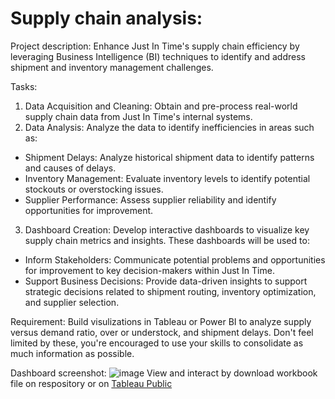 # Supply chain analysis:
Project description:
Enhance Just In Time's supply chain efficiency by leveraging Business Intelligence (BI) techniques to identify and address shipment and inventory management challenges.

Tasks:
1) Data Acquisition and Cleaning: Obtain and pre-process real-world supply chain data from Just In Time's internal systems.
2) Data Analysis: Analyze the data to identify inefficiencies in areas such as:
- Shipment Delays: Analyze historical shipment data to identify patterns and causes of delays.
- Inventory Management: Evaluate inventory levels to identify potential stockouts or overstocking issues.
- Supplier Performance: Assess supplier reliability and identify opportunities for improvement.
3) Dashboard Creation: Develop interactive dashboards to visualize key supply chain metrics and insights. These dashboards will be used to:
- Inform Stakeholders: Communicate potential problems and opportunities for improvement to key decision-makers within Just In Time.
- Support Business Decisions: Provide data-driven insights to support strategic decisions related to shipment routing, inventory optimization, and supplier selection.

Requirement: 
Build visulizations in Tableau or Power BI to analyze supply versus demand ratio, over or understock, and shipment delays. Don't feel limited by these, you're encouraged to use your skills to consolidate as much information as possible.

Dashboard screenshot:
![image](https://github.com/DDKson/Logistic-Dashboard/assets/92723196/72af0ef5-ee94-41ce-b415-0247afdcfe28)
View and interact by download workbook file on respository or on [Tableau Public](https://public.tableau.com/app/profile/ddk8035/viz/Book1_16876167133190/Dashboard3)
